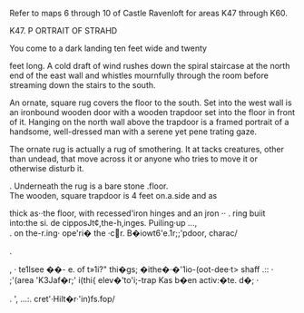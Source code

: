 Refer to maps 6 through 10 of Castle Ravenloft for areas K47 through K60.

K47. P ORTRAIT OF STRAHD

You come to a dark landing ten feet wide and twenty

feet long. A cold draft of wind rushes down the spiral staircase at the north end of the east wall and whistles mournfully through the room before streaming down the stairs to the south.

An ornate, square rug covers the floor to the south. Set into the west wall is an ironbound wooden door with a wooden trapdoor set into the floor in front of it. Hanging on the north wall above the trapdoor is a framed portrait of a handsome, well-dressed man with a serene yet pene­ trating gaze.

The ornate rug is actually a rug of smothering. It at­ tacks creatures, other than undead, that move across it or anyone who tries to move it or otherwise disturb it.

. Underneath the rug is a bare stone .floor.  
The wooden, square trapdoor is 4 feet on.a.side and as

thick as··the floor, with recessed'iron hinges and an jron ·· . ring buiit into:the si. de cipposJt¢,the-h,inges. Puiling·up ...,  
. on the-r.ing· ope'ri� the ·c:100:r. B�iowt6'e.1r;;'pdoor, charac/

.

, · te1lsee ��- e. of t»1i?" thi�gs; �ithe�·�'1io-(oot-dee·t> shaff .:: · ;'(area 'K3Jaf�r;' i(thi{ elev�'to'i;-trap Kas b�en activ:�te. d�; ·

. ', ...:. cret'·Hilt�r·'in)fs.fop/